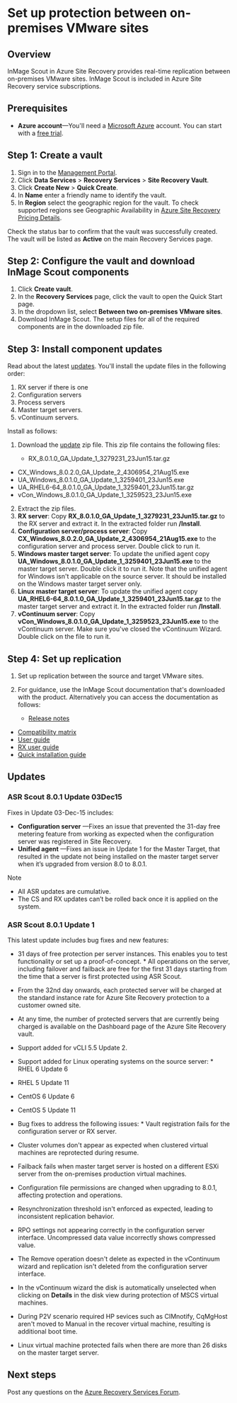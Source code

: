 <properties
    pageTitle="Set up protection between on-premises VMware Sites"
    description="Use this article to configure protection between two VMware sites using Azure Site Recovery."
    services="site-recovery"
    documentationCenter=""
    authors="rayne-wiselman"
    manager="jwhit"
    editor=""/>

<tags
    ms.service="site-recovery"
    ms.workload="backup-recovery"
    ms.tgt_pltfrm="na"
    ms.devlang="na"
    ms.topic="article"
    ms.date="12/03/2015"
    ms.author="raynew"/>


# Set up protection between on-premises VMware sites
## Overview
InMage Scout in Azure Site Recovery provides real-time replication between on-premises VMware sites. InMage Scout is included in Azure Site Recovery service subscriptions.

## Prerequisites
* **Azure account**—You'll need a [Microsoft Azure](https://azure.microsoft.com/) account. You can start with a [free trial](pricing/free-trial/.md).

## Step 1: Create a vault
1. Sign in to the [Management Portal](https://portal.azure.com).
2. Click **Data Services** > **Recovery Services** > **Site Recovery Vault**.
3. Click **Create New** > **Quick Create**.
4. In **Name** enter a friendly name to identify the vault.
5. In **Region** select the geographic region for the vault. To check supported regions see Geographic Availability in [Azure Site Recovery Pricing Details](pricing/details/site-recovery/.md).

Check the status bar to confirm that the vault was successfully created. The vault will be listed as **Active** on the main Recovery Services page.

## Step 2: Configure the vault and download InMage Scout components
1. Click **Create vault**.
2. In the **Recovery Services** page, click the vault to open the Quick Start page.
3. In the dropdown list, select **Between two on-premises VMware sites**.
4. Download InMage Scout. The setup files for all of the required components are in the downloaded zip file.

## Step 3: Install component updates
Read about the latest [updates](#updates.md). You'll install the update files in the following order:

1. RX server if there is one
2. Configuration servers
3. Process servers
4. Master target servers.
5. vContinuum servers.

Install as follows:

1. Download the [update](http://aka.ms/scoutupdates) zip file. This zip file contains the following files:

   * RX_8.0.1.0_GA_Update_1_3279231_23Jun15.tar.gz
* CX_Windows_8.0.2.0_GA_Update_2_4306954_21Aug15.exe
* UA_Windows_8.0.1.0_GA_Update_1_3259401_23Jun15.exe
* UA_RHEL6-64_8.0.1.0_GA_Update_1_3259401_23Jun15.tar.gz
* vCon_Windows_8.0.1.0_GA_Update_1_3259523_23Jun15.exe

2. Extract the zip files.
3. **RX server**: Copy **RX_8.0.1.0_GA_Update_1_3279231_23Jun15.tar.gz** to the RX server and extract it. In the extracted folder run **/Install**.
4. **Configuration server/process server**: Copy **CX_Windows_8.0.2.0_GA_Update_2_4306954_21Aug15.exe** to the configuration server and process server. Double click to run it.
5. **Windows master target server**: To update the  unified agent copy **UA_Windows_8.0.1.0_GA_Update_1_3259401_23Jun15.exe** to the master target server. Double click it to run it. Note that the unified agent for Windows isn't applicable on the source server. It should be installed on the Windows master target server only.
6. **Linux master target server**:  To update the unified agent copy **UA_RHEL6-64_8.0.1.0_GA_Update_1_3259401_23Jun15.tar.gz** to the master target server and extract it. In the extracted folder run **/Install**.
7. **vContinuum server**: Copy **vCon_Windows_8.0.1.0_GA_Update_1_3259523_23Jun15.exe** to the vContinuum server. Make sure you've closed the vContinuum Wizard. Double click on the file to run it.

## Step 4: Set up replication
1. Set up replication between the source and target VMware sites.
2. For guidance, use the InMage Scout documentation that's downloaded with the product. Alternatively you can access the documentation as follows:

   * [Release notes](http://download.microsoft.com/download/4/5/0/45008861-4994-4708-BFCD-867736D5621A/InMage_Scout_Standard_Release_Notes.pdf)
* [Compatibility matrix](http://download.microsoft.com/download/C/D/A/CDA1221B-74E4-4CCF-8F77-F785E71423C0/InMage_Scout_Standard_Compatibility_Matrix.pdf)
* [User guide](http://download.microsoft.com/download/E/0/8/E08B3BCE-3631-4CED-8E65-E3E7D252D06D/InMage_Scout_Standard_User_Guide_8.0.1.pdf)
* [RX user guide](http://download.microsoft.com/download/A/7/7/A77504C5-D49F-4799-BBC4-4E92158AFBA4/InMage_ScoutCloud_RX_User_Guide_8.0.1.pdf)
* [Quick installation guide](http://download.microsoft.com/download/6/8/5/685E761C-8493-42EB-854F-FE24B5A6D74B/InMage_Scout_Standard_Quick_Install_Guide.pdf)


## Updates
### ASR Scout 8.0.1 Update 03Dec15
Fixes in Update 03-Dec-15 includes:

* **Configuration server** —Fixes an issue that prevented the 31-day free metering feature from working as expected when the configuration server was registered in Site Recovery.
* **Unified agent** —Fixes an issue in Update 1 for the Master Target, that resulted in the update not being installed on the master target server when it’s upgraded from version 8.0 to 8.0.1.

> [!NOTE]
> 
> * All ASR updates are cumulative.
> * The CS and RX updates can’t be rolled back once it is applied on the system.
> 
> 
### ASR Scout 8.0.1 Update 1
This latest update includes bug fixes and new features:

* 31 days of free protection per server instances. This enables you to test functionality or set up a proof-of-concept.  * All operations on the server, including failover and failback are free for the first 31 days starting from the time that a server is first protected using ASR Scout.
* From the 32nd day onwards, each protected server will be charged at the standard instance rate for Azure Site Recovery protection to a customer owned site.
* At any time, the number of protected servers that are currently being charged is available on the Dashboard page of the Azure Site Recovery vault.


* Support added for vCLI 5.5 Update 2.
* Support added for Linux operating systems on the source server:  * RHEL 6 Update 6
* RHEL 5 Update 11
* CentOS 6 Update 6
* CentOS 5 Update 11


* Bug fixes to address the following issues:  * Vault registration fails for the configuration server or RX server.
* Cluster volumes don't appear as expected when clustered virtual machines are reprotected during resume.
* Failback fails when master target server is hosted on a different ESXi server from the on-premises production virtual machines.
* Configuration file permissions are changed when upgrading to 8.0.1, affecting protection and operations.
* Resynchronization threshold isn't enforced as expected, leading to inconsistent replication behavior.
* RPO settings not appearing correctly in the configuration server interface. Uncompressed data value incorrectly shows compressed value.
* The Remove operation doesn't delete as expected in the vContinuum wizard and replication isn't deleted from the configuration server interface.
* In the vContinuum wizard the disk is automatically unselected when clicking on **Details** in the disk view during protection of MSCS virtual machines.
* During P2V scenario required HP sevices such as CIMnotify, CqMgHost aren't moved to Manual in the recover virtual machine, resulting is additional boot time.
* Linux virtual machine protected fails when there are more than 26 disks on the master target server.



## Next steps
Post any questions on the [Azure Recovery Services Forum](https://social.msdn.microsoft.com/forums/azure/home?forum=hypervrecovmgr).

